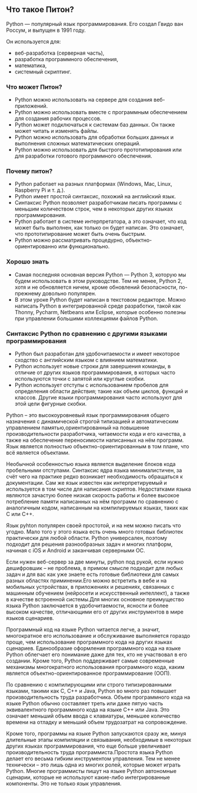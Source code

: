 
## Что такое Питон?

Python — популярный язык программирования. Его создал Гвидо ван Россум, и выпущен в 1991 году.

Он используется для:

-   веб-разработка (серверная часть),
-   разработка программного обеспечения,
-   математика,
-   системный скриптинг.

### Что может Питон?

-   Python можно использовать на сервере для создания веб-приложений.
-   Python можно использовать вместе с программным обеспечением для создания рабочих процессов.
-   Python может подключаться к системам баз данных. Он также может читать и изменять файлы.
-   Python можно использовать для обработки больших данных и выполнения сложных математических операций.
-   Python можно использовать для быстрого прототипирования или для разработки готового программного обеспечения.

### Почему питон?

-   Python работает на разных платформах (Windows, Mac, Linux, Raspberry Pi и т. д.).
-   Python имеет простой синтаксис, похожий на английский язык.
-   Синтаксис Python позволяет разработчикам писать программы с меньшим количеством строк, чем в некоторых других языках программирования.
-   Python работает в системе интерпретатора, а это означает, что код может быть выполнен, как только он будет написан. Это означает, что прототипирование может быть очень быстрым.
-   Python можно рассматривать процедурно, объектно-ориентированно или функционально.

### Хорошо знать

-   Самая последняя основная версия Python — Python 3, которую мы будем использовать в этом руководстве. Тем не менее, Python 2, хотя и не обновляется ничем, кроме обновлений безопасности, по-прежнему довольно популярен.
-   В этом уроке Python будет написан в текстовом редакторе. Можно написать Python в интегрированной среде разработки, такой как Thonny, Pycharm, Netbeans или Eclipse, которые особенно полезны при управлении большими коллекциями файлов Python.

### Синтаксис Python по сравнению с другими языками программирования

-   Python был разработан для удобочитаемости и имеет некоторое сходство с английским языком с влиянием математики.
-   Python использует новые строки для завершения команды, в отличие от других языков программирования, в которых часто используются точки с запятой или круглые скобки.
-   Python использует отступы с использованием пробелов для определения области действия; такие как объем циклов, функций и классов. Другие языки программирования часто используют для этой цели фигурные скобки.



Python – это высокоуровневый язык программирования общего назначения с динамической строгой типизацией  и  автоматическим  управлением  памятью,ориентированный  на повышение производительности разработчика, читаемости кода и его качества, а также на обеспечение переносимости написанных на нём программ. Язык является полностью объектно-ориентированным в том плане, что всё является объектами.

Необычной особенностью языка является выделение блоков кода пробельными отступами. Синтаксис ядра языка минималистичен, за счёт чего на практике редко возникает необходимость обращаться к документации. Сам же язык известен как интерпретируемый и используется в том числе для написания скриптов. Недостатками языка являются зачастую более низкая скорость работы и более высокое потребление памяти написанных на нём
программ по сравнению с аналогичным кодом, написанным на компилируемых языках, таких как C или C++. 

Язык pyhton популярен своей простотой, и на нем можно писать что угодно. Мало того у этого языка есть очень много готовых библиотек практически для любой области. Python универсален, поэтому подходит для решения разнообразных задач и многих платформ, начиная с iOS и Android и заканчивая серверными ОС. 

Если нужен веб-сервер за две минуты, python под рукой, если нужно дешифровшик – не проблема, в примом смысле подходит для любых задач и для вас как уже знаете есть готовые библиотеки для самых разных областях приминении.Его можно встретить в вебе и на мобильных устройствах, в приложениях и решениях, связанных с машинным обучением (нейросети и искусственный интеллект), а также в качестве встроенной
системы.Для многих основное преимущество языка Python заключается в удобочитаемости, ясности и более высоком качестве, отличающими его от других инструментов в мире языков сценариев. 

Программный код на языке Python читается легче, а значит, многократное его использование и обслуживание выполняется гораздо проще, чем использование программного кода на других языках сценариев. Единообразие оформления программного кода на языке Python облегчает его понимание даже для тех, кто не участвовал в его создании. Кроме того, Python поддерживает самые современные механизмы многократного использования программного кода, каким является объектно-ориентированное программирование (ООП). 

По сравнению с компилирующими или строго типизированными языками, такими как C, C++ и Java, Python во много раз повышает производительность труда разработчика. Объем программного кода на языке Python обычно составляет треть или даже пятую часть эквивалентного программного кода на языке C++ или Java. Это означает меньший объем ввода с клавиатуры, меньшее количество времени на отладку и меньший объем трудозатрат на сопровождение.

Кроме того, программы на языке Python запускаются сразу же, минуя длительные этапы компиляции и связывания, необходимые в некоторых других языках программирования, что еще больше увеличивает производительность труда программиста.Простота языка Python делает его весьма гибким инструментом управления. Тем не менее технически – это лишь одна из многих ролей, которые может играть Python. Многие программисты пишут на языке Python автономные сценарии, которые не используют какие-либо интегрированные компоненты. Это не только язык управления.